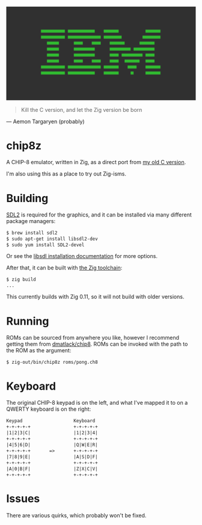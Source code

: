 ![All hail our tech overlords!](ibm.png)

> Kill the C version, and let the Zig version be born

— Aemon Targaryen (probably)

# chip8z

A CHIP-8 emulator, written in Zig, as a direct port from [my old C version](https://github.com/ltriant/chip8).

I'm also using this as a place to try out Zig-isms.

# Building

[SDL2](https://libsdl.org/) is required for the graphics, and it can be installed via many different package managers:

```
$ brew install sdl2
$ sudo apt-get install libsdl2-dev
$ sudo yum install SDL2-devel
```

Or see the [libsdl installation documentation](https://wiki.libsdl.org/Installation) for more options.

After that, it can be built with [the Zig toolchain](https://ziglang.org/):

```
$ zig build
...
```

This currently builds with Zig 0.11, so it will not build with older versions.

# Running

ROMs can be sourced from anywhere you like, however I recommend getting them from [dmatlack/chip8](https://github.com/dmatlack/chip8/tree/master/roms/games). ROMs can be invoked with the path to the ROM as the argument:

```
$ zig-out/bin/chip8z roms/pong.ch8
```

# Keyboard

The original CHIP-8 keypad is on the left, and what I've mapped it to on a QWERTY keyboard is on the right:

```
Keypad                   Keyboard
+-+-+-+-+                +-+-+-+-+
|1|2|3|C|                |1|2|3|4|
+-+-+-+-+                +-+-+-+-+
|4|5|6|D|                |Q|W|E|R|
+-+-+-+-+       =>       +-+-+-+-+
|7|8|9|E|                |A|S|D|F|
+-+-+-+-+                +-+-+-+-+
|A|0|B|F|                |Z|X|C|V|
+-+-+-+-+                +-+-+-+-+
```

# Issues

There are various quirks, which probably won't be fixed.
